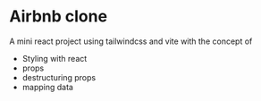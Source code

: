 # Airbnb clone

A mini react project using tailwindcss and vite with the concept of 
- Styling with react
- props
- destructuring props
- mapping data
